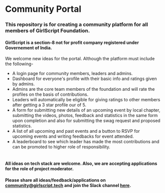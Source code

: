 # Community Portal
### This repository is for creating a community platform for all members of GirlScript Foundation.</br>
#### GirlScript is a section-8 not for profit company registered under Governement of India.</br>
We welcome new ideas for the portal. Although the platform must include the following-</br>
* A login page for community members, leaders and admins.
* Dashboard for everyone's profile with their basic info and ratings given by admins.
* Admins are the core team members of the foundation and will rate the profiles on the basis of contributions.
* Leaders will automatically be eligible for giving ratings to other members after getting a 3 star profile our of 5.
* A form for submitting new details of an upcoming event by local chapter, submitting the videos, photos, feedback and statistics
in the same form upon completion and also for submitting the swag request and proposed statistics.
* A list of all upcoming and past events and a button to RSVP for upcoming events and writing feedbacks for event attended.
* A leaderboard to see which leader has made the most contributions and can be promoted to higher role of responsibility.</br></br>

#### All ideas on tech stack are welcome. Also, we are accepting applications for the role of project moderator.</br>
#### Please share all ideas/feedback/applications on community@girlscript.tech and join the Slack channel [here](https://join.slack.com/t/girlscript-foundation/shared_invite/enQtODMxMDkxMDE5NTI3LTE4MGNhZGEwODAwNDU3YzU1YmRmYmRmMjUwZTYzMjMyYjBiNjczOGUyOTM2NDI3YmViODI3ZjMyNjZlMzUxMjQ).
